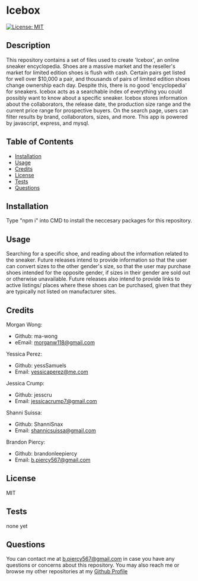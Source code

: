 # Icebox
[![License: MIT](https://img.shields.io/badge/License-MIT-yellow.svg)](https://opensource.org/licenses/MIT)
## Description

This repository contains a set of files used to create 'Icebox', an online sneaker encyclopedia. Shoes are a massive market and the reseller's market for limited edition shoes is flush with cash. Certain pairs get listed for well over $10,000 a pair, and thousands of pairs of limited edition shoes change ownership each day. Despite this, there is no good 'encyclopedia' for sneakers. Icebox acts as a searchable index of everything you could possibly want to know about a specific sneaker. Icebox stores information about the collaborators, the release date, the production size range and the current price range for prospective buyers. On the search page, users can filter results by brand, collaborators, sizes, and more. This app is powered by javascript, express, and mysql. 

## Table of Contents

- [Installation](#installation)
- [Usage](#usage)
- [Credits](#credits)
- [License](#license)
- [Tests](#tests)
- [Questions](#questions)

## Installation

Type "npm i" into CMD to install the neccesary packages for this repository.

## Usage

Searching for a specific shoe, and reading about the information related to the sneaker. Future releases intend to provide information so that the user can convert sizes to the other gender's size, so that the user may purchase shoes intended for the opposite gender, if sizes in their gender are sold out or otherwise unavailable. Future releases also intend to provide links to active listings/ places where these shoes can be purchased, given that they are typically not listed on manufacturer sites.

## Credits

Morgan Wong:
  * Github: ma-wong
  * eEmail: morganw118@gmail.com
  
Yessica Perez:
  * Github: yessSamuels
  * Email: yessicaperez@me.com

Jessica Crump: 
  * Github: jesscru
  * Email: jessicacrump7@gmail.com
  
Shanni Suissa: 
  * Github: ShanniSnax
  * Email: shannicsuissa@gmail.com
  
Brandon Piercy: 
  * Github: brandonleepiercy
  * Email: b.piercy567@gmail.com

## License

MIT

## Tests

none yet

## Questions

You can contact me at b.piercy567@gmail.com in case you have any questions or concerns about this repository.
You may also reach me or browse my other repositories at my [Github Profile](https://github.com/brandonleepiercy)
